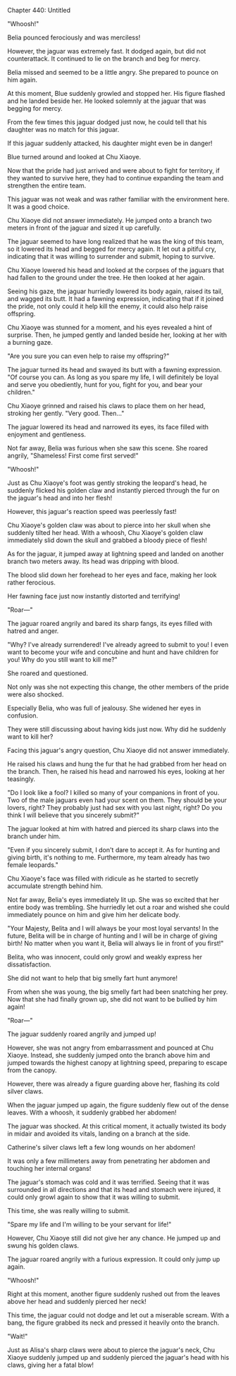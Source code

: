 Chapter 440: Untitled

"Whoosh\!"

Belia pounced ferociously and was merciless\!

However, the jaguar was extremely fast. It dodged again, but did not counterattack. It continued to lie on the branch and beg for mercy.

Belia missed and seemed to be a little angry. She prepared to pounce on him again.

At this moment, Blue suddenly growled and stopped her. His figure flashed and he landed beside her. He looked solemnly at the jaguar that was begging for mercy.

From the few times this jaguar dodged just now, he could tell that his daughter was no match for this jaguar.

If this jaguar suddenly attacked, his daughter might even be in danger\!

Blue turned around and looked at Chu Xiaoye.

Now that the pride had just arrived and were about to fight for territory, if they wanted to survive here, they had to continue expanding the team and strengthen the entire team.

This jaguar was not weak and was rather familiar with the environment here. It was a good choice.

Chu Xiaoye did not answer immediately. He jumped onto a branch two meters in front of the jaguar and sized it up carefully.

The jaguar seemed to have long realized that he was the king of this team, so it lowered its head and begged for mercy again. It let out a pitiful cry, indicating that it was willing to surrender and submit, hoping to survive.

Chu Xiaoye lowered his head and looked at the corpses of the jaguars that had fallen to the ground under the tree. He then looked at her again.

Seeing his gaze, the jaguar hurriedly lowered its body again, raised its tail, and wagged its butt. It had a fawning expression, indicating that if it joined the pride, not only could it help kill the enemy, it could also help raise offspring.

Chu Xiaoye was stunned for a moment, and his eyes revealed a hint of surprise. Then, he jumped gently and landed beside her, looking at her with a burning gaze.

"Are you sure you can even help to raise my offspring?"

The jaguar turned its head and swayed its butt with a fawning expression. "Of course you can. As long as you spare my life, I will definitely be loyal and serve you obediently, hunt for you, fight for you, and bear your children."

Chu Xiaoye grinned and raised his claws to place them on her head, stroking her gently. "Very good. Then…"

The jaguar lowered its head and narrowed its eyes, its face filled with enjoyment and gentleness.

Not far away, Belia was furious when she saw this scene. She roared angrily, "Shameless\! First come first served\!"

"Whoosh\!"

Just as Chu Xiaoye's foot was gently stroking the leopard's head, he suddenly flicked his golden claw and instantly pierced through the fur on the jaguar's head and into her flesh\!

However, this jaguar's reaction speed was peerlessly fast\!

Chu Xiaoye's golden claw was about to pierce into her skull when she suddenly tilted her head. With a whoosh, Chu Xiaoye's golden claw immediately slid down the skull and grabbed a bloody piece of flesh\!

As for the jaguar, it jumped away at lightning speed and landed on another branch two meters away. Its head was dripping with blood.

The blood slid down her forehead to her eyes and face, making her look rather ferocious.

Her fawning face just now instantly distorted and terrifying\!

"Roar—"

The jaguar roared angrily and bared its sharp fangs, its eyes filled with hatred and anger.

"Why? I've already surrendered\! I've already agreed to submit to you\! I even want to become your wife and concubine and hunt and have children for you\! Why do you still want to kill me?"

She roared and questioned.

Not only was she not expecting this change, the other members of the pride were also shocked.

Especially Belia, who was full of jealousy. She widened her eyes in confusion.

They were still discussing about having kids just now. Why did he suddenly want to kill her?

Facing this jaguar's angry question, Chu Xiaoye did not answer immediately.

He raised his claws and hung the fur that he had grabbed from her head on the branch. Then, he raised his head and narrowed his eyes, looking at her teasingly.

"Do I look like a fool? I killed so many of your companions in front of you. Two of the male jaguars even had your scent on them. They should be your lovers, right? They probably just had sex with you last night, right? Do you think I will believe that you sincerely submit?"

The jaguar looked at him with hatred and pierced its sharp claws into the branch under him.

"Even if you sincerely submit, I don't dare to accept it. As for hunting and giving birth, it's nothing to me. Furthermore, my team already has two female leopards."

Chu Xiaoye's face was filled with ridicule as he started to secretly accumulate strength behind him.

Not far away, Belia's eyes immediately lit up. She was so excited that her entire body was trembling. She hurriedly let out a roar and wished she could immediately pounce on him and give him her delicate body.

"Your Majesty, Belita and I will always be your most loyal servants\! In the future, Belita will be in charge of hunting and I will be in charge of giving birth\! No matter when you want it, Belia will always lie in front of you first\!"

Belita, who was innocent, could only growl and weakly express her dissatisfaction.

She did not want to help that big smelly fart hunt anymore\!

From when she was young, the big smelly fart had been snatching her prey. Now that she had finally grown up, she did not want to be bullied by him again\!

"Roar—"

The jaguar suddenly roared angrily and jumped up\!

However, she was not angry from embarrassment and pounced at Chu Xiaoye. Instead, she suddenly jumped onto the branch above him and jumped towards the highest canopy at lightning speed, preparing to escape from the canopy.

However, there was already a figure guarding above her, flashing its cold silver claws.

When the jaguar jumped up again, the figure suddenly flew out of the dense leaves. With a whoosh, it suddenly grabbed her abdomen\!

The jaguar was shocked. At this critical moment, it actually twisted its body in midair and avoided its vitals, landing on a branch at the side.

Catherine's silver claws left a few long wounds on her abdomen\!

It was only a few millimeters away from penetrating her abdomen and touching her internal organs\!

The jaguar's stomach was cold and it was terrified. Seeing that it was surrounded in all directions and that its head and stomach were injured, it could only growl again to show that it was willing to submit.

This time, she was really willing to submit.

"Spare my life and I'm willing to be your servant for life\!"

However, Chu Xiaoye still did not give her any chance. He jumped up and swung his golden claws.

The jaguar roared angrily with a furious expression. It could only jump up again.

"Whoosh\!"

Right at this moment, another figure suddenly rushed out from the leaves above her head and suddenly pierced her neck\!

This time, the jaguar could not dodge and let out a miserable scream. With a bang, the figure grabbed its neck and pressed it heavily onto the branch.

"Wait\!"

Just as Alisa's sharp claws were about to pierce the jaguar's neck, Chu Xiaoye suddenly jumped up and suddenly pierced the jaguar's head with his claws, giving her a fatal blow\!